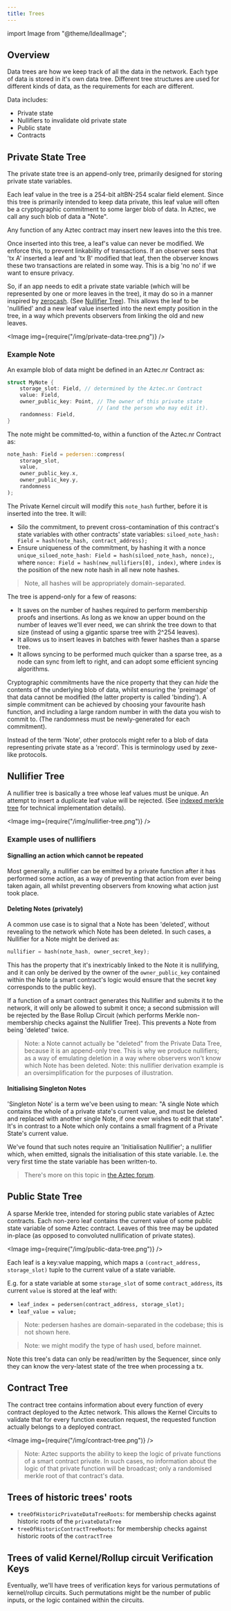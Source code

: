 ```yaml
---
title: Trees
---
```


import Image from "@theme/IdealImage";

## Overview

Data trees are how we keep track of all the data in the network. Each type of data is stored in it's own data tree. Different tree structures are used for different kinds of data, as the requirements for each are different.

Data includes:

- Private state
- Nullifiers to invalidate old private state
- Public state
- Contracts

## Private State Tree

The private state tree is an append-only tree, primarily designed for storing private state variables.

Each leaf value in the tree is a 254-bit altBN-254 scalar field element. Since this tree is primarily intended to keep data private, this leaf value will often be a cryptographic commitment to some larger blob of data. In Aztec, we call any such blob of data a "Note".

Any function of any Aztec contract may insert new leaves into the this tree.

Once inserted into this tree, a leaf's value can never be modified. We enforce this, to prevent linkability of transactions. If an observer sees that 'tx A' inserted a leaf and 'tx B' modified that leaf, then the observer knows these two transactions are related in some way. This is a big 'no no' if we want to ensure privacy.

So, if an app needs to edit a private state variable (which will be represented by one or more leaves in the tree), it may do so in a manner inspired by [zerocash](http://zerocash-project.org/media/pdf/zerocash-extended-20140518.pdf). (See [Nullifier Tree](#nullifier-tree)). This allows the leaf to be 'nullified' and a new leaf value inserted into the next empty position in the tree, in a way which prevents observers from linking the old and new leaves.

<Image img={require("/img/private-data-tree.png")} />

<!-- TODO: consider separating Note and Nullifier examples into their own doc, because it's actually a very large topic in itself, and can be expanded upon in much more detail than shown here. -->

### Example Note

An example blob of data might be defined in an Aztec.nr Contract as:

```rust
struct MyNote {
    storage_slot: Field, // determined by the Aztec.nr Contract
    value: Field,
    owner_public_key: Point, // The owner of this private state
                             // (and the person who may edit it).
    randomness: Field,
}
```

The note might be committed-to, within a function of the Aztec.nr Contract as:

```rust
note_hash: Field = pedersen::compress(
    storage_slot,
    value,
    owner_public_key.x,
    owner_public_key.y,
    randomness
);
```

The Private Kernel circuit will modify this `note_hash` further, before it is inserted into the tree. It will:

- Silo the commitment, to prevent cross-contamination of this contract's state variables with other contracts' state variables:
  `siloed_note_hash: Field = hash(note_hash, contract_address);`
- Ensure uniqueness of the commitment, by hashing it with a nonce
  `unique_siloed_note_hash: Field = hash(siloed_note_hash, nonce);`, where `nonce: Field = hash(new_nullifiers[0], index)`, where `index` is the position of the new note hash in all new note hashes.

> Note, all hashes will be appropriately domain-separated.

The tree is append-only for a few of reasons:

- It saves on the number of hashes required to perform membership proofs and insertions. As long as we know an upper bound on the number of leaves we'll ever need, we can shrink the tree down to that size (instead of using a gigantic sparse tree with 2^254 leaves).
- It allows us to insert leaves in batches with fewer hashes than a sparse tree.
- It allows syncing to be performed much quicker than a sparse tree, as a node can sync from left to right, and can adopt some efficient syncing algorithms.

Cryptographic commitments have the nice property that they can _hide_ the contents of the underlying blob of data, whilst ensuring the
'preimage' of that data cannot be modified (the latter property is called 'binding'). A simple commitment can be achieved by choosing your favourite hash function, and including a large random number in with the data you wish to commit to. (The randomness must be newly-generated for each commitment).

Instead of the term 'Note', other protocols might refer to a blob of data representing private state as a 'record'. This is terminology used by zexe-like protocols.

## Nullifier Tree

A nullifier tree is basically a tree whose leaf values must be unique. An attempt to insert a duplicate leaf value will be rejected. (See [indexed merkle tree](./indexed_merkle_tree) for technical implementation details).

<Image img={require("/img/nullifier-tree.png")} />

### Example uses of nullifiers

#### Signalling an action which cannot be repeated

Most generally, a nullifier can be emitted by a private function after it has performed some action, as a way of preventing that action from ever being taken again, all whilst preventing observers from knowing what action just took place.

#### Deleting Notes (privately)

A common use case is to signal that a Note has been 'deleted', without revealing to the network which Note has been deleted. In such cases, a Nullifier for a Note might be derived as:

```rust
nullifier = hash(note_hash, owner_secret_key);
```

This has the property that it's inextricably linked to the Note it is nullifying, and it can only be derived by the owner of the `owner_public_key` contained within the Note (a smart contract's logic would ensure that the secret key corresponds to the public key).

If a function of a smart contract generates this Nullifier and submits it to the network, it will only be allowed to submit it once; a second submission will be rejected by the Base Rollup Circuit (which performs Merkle non-membership checks against the Nullifier Tree). This prevents a Note from being 'deleted' twice.

> Note: a Note cannot actually be "deleted" from the Private Data Tree, because it is an append-only tree. This is why we produce nullifiers; as a way of emulating deletion in a way where observers won't know which Note has been deleted.
> Note: this nullifier derivation example is an oversimplification for the purposes of illustration.

#### Initialising Singleton Notes

'Singleton Note' is a term we've been using to mean: "A single Note which contains the whole of a private state's current value, and must be deleted and replaced with another single Note, if one ever wishes to edit that state". It's in contrast to a Note which only contains a small fragment of a Private State's current value. <!-- TODO: write about fragmented private state, somewhere. -->

We've found that such notes require an 'Initialisation Nullifier'; a nullifier which, when emitted, signals the initialisation of this state variable. I.e. the very first time the state variable has been written-to.

> There's more on this topic in [the Aztec forum](https://discourse.aztec.network/t/utxo-syntax-2-initialising-singleton-utxos/47).

## Public State Tree

A sparse Merkle tree, intended for storing public state variables of Aztec contracts. Each non-zero leaf contains the current value of some public state variable of some Aztec contract. Leaves of this tree may be updated in-place (as opposed to convoluted nullification of private states).

<Image img={require("/img/public-data-tree.png")} />

Each leaf is a key:value mapping, which maps a `(contract_address, storage_slot)` tuple to the current value of a state variable.

E.g. for a state variable at some `storage_slot` of some `contract_address`, its current `value` is stored at the leaf with:

- `leaf_index = pedersen(contract_address, storage_slot);`
- `leaf_value = value;`

> Note: pedersen hashes are domain-separated in the codebase; this is not shown here.

> Note: we might modify the type of hash used, before mainnet.

Note this tree's data can only be read/written by the Sequencer, since only they can know the very-latest state of the tree when processing a tx.

## Contract Tree

The contract tree contains information about every function of every contract deployed to the Aztec network. This allows the Kernel Circuits to validate that for every function execution request, the requested function actually belongs to a deployed contract.

<Image img={require("/img/contract-tree.png")} />

> Note: Aztec supports the ability to keep the logic of private functions of a smart contract private. In such cases, no information about the logic of that private function will be broadcast; only a randomised merkle root of that contract's data.

## Trees of historic trees' roots

- `treeOfHistoricPrivateDataTreeRoots`: for membership checks against historic roots of the `privateDataTree`
- `treeOfHistoricContractTreeRoots`: for membership checks against historic roots of the `contractTree`

## Trees of valid Kernel/Rollup circuit Verification Keys

Eventually, we'll have trees of verification keys for various permutations of kernel/rollup circuits. Such permutations might be the number of public inputs, or the logic contained within the circuits.
